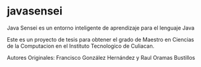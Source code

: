 # javasensei
Java Sensei es un entorno inteligente de aprendizaje para el lenguaje Java

Este es un proyecto de tesis para obtener el grado de Maestro en Ciencias de la Computacion en el Instituto Tecnologico de Culiacan.

Autores Originales:
Francisco González Hernández y 
Raul Oramas Bustillos
